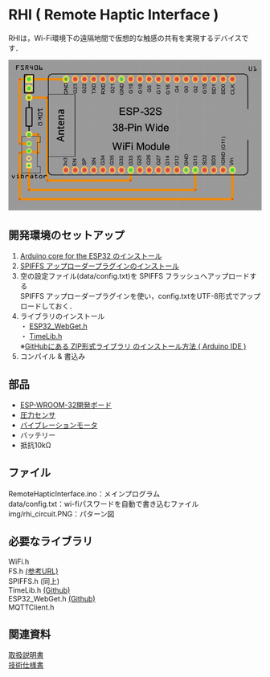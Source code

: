 # RHI ( Remote Haptic Interface )

RHIは，Wi-Fi環境下の遠隔地間で仮想的な触感の共有を実現するデバイスです．  

![パターン図](img/rhi_circuit.PNG "パターン図")

## 開発環境のセットアップ

1. [Arduino core for the ESP32 のインストール](https://www.mgo-tec.com/arduino-core-esp32-install)
2. [SPIFFS アップローダープラグインのインストール](https://www.mgo-tec.com/blog-entry-spiffs-uploader-plugin-arduino-esp32.html)
3. 空の設定ファイル(data/config.txt)を SPIFFS フラッシュへアップロードする  
SPIFFS アップローダープラグインを使い，config.txtをUTF-8形式でアップロードしておく．
4. ライブラリのインストール  
・ [ESP32_WebGet.h](https://github.com/mgo-tec/ESP32_WebGet)  
・ [TimeLib.h](https://github.com/PaulStoffregen/Time)  
※[GitHubにある ZIP形式ライブラリ のインストール方法 ( Arduino IDE )](https://www.mgo-tec.com/arduino-ide-lib-zip-install)
5. コンパイル & 書込み


## 部品
- [ESP-WROOM-32開発ボード](http://akizukidenshi.com/catalog/g/gM-11819/)
- [圧力センサ](http://akizukidenshi.com/catalog/g/gP-04158/)
- [バイブレーションモータ](https://www.switch-science.com/catalog/828/)
- バッテリー
- 抵抗10kΩ 

## ファイル
RemoteHapticInterface.ino：メインプログラム  
data/config.txt：wi-fiパスワードを自動で書き込むファイル  
img/rhi_circuit.PNG：パターン図

## 必要なライブラリ
WiFi.h  
FS.h [(参考URL)](https://www.mgo-tec.com/blog-entry-spiffs-uploader-plugin-arduino-esp32.html)  
SPIFFS.h (同上)  
TimeLib.h [(Github)](https://github.com/PaulStoffregen/Time)  
ESP32_WebGet.h [(Github)](https://github.com/mgo-tec/ESP32_WebGet)  
MQTTClient.h  


## 関連資料
[取扱説明書](https://drive.google.com/file/d/1OnfZ7CJ3oQlzacXujdfNEwG4676FHzpE/view?usp=sharing)  
[技術仕様書](https://drive.google.com/file/d/16VWp5jdazSgMMINDSfsTfyyBsWf8V2nL/view?usp=sharing)  

